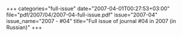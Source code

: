 +++
categories="full-issue"
date="2007-04-01T00:27:53+03:00"
file="pdf/2007/04/2007-04-full-issue.pdf"
issue="2007-04"
issue_name="2007 - #04"
title="Full issue of journal #04 in 2007 (in Russian)"
+++